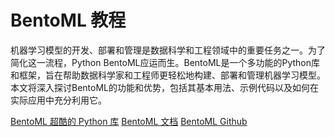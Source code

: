 # BentoML 教程

<show-structure depth="2"/>

机器学习模型的开发、部署和管理是数据科学和工程领域中的重要任务之一。为了简化这一流程，Python BentoML应运而生。BentoML是一个多功能的Python库和框架，旨在帮助数据科学家和工程师更轻松地构建、部署和管理机器学习模型。本文将深入探讨BentoML的功能和优势，包括其基本用法、示例代码以及如何在实际应用中充分利用它。


<seealso>
<category ref="ref_docs">
    <a href="https://mp.weixin.qq.com/s/MKkDEsYyWQFHZfRUHt1TGA">BentoML 超酷的 Python 库</a>
    <a href="https://docs.bentoml.com/en/latest/">BentoML 文档</a>
</category>
<category ref="ref_github">
    <a href="https://github.com/bentoml/BentoML">BentoML Github</a>
</category>
<category ref="ref_issues"></category>
<category ref="ref_hf"></category>
<category ref="ref_ms"></category>
</seealso>


